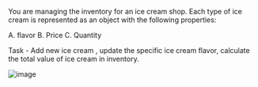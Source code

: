 You are managing the inventory for an ice cream shop. Each type of ice cream is represented as an object with the following properties:

 A. flavor
 B. Price
 C. Quantity 

Task -  Add new ice cream , update the specific ice cream flavor, calculate the total value of ice cream  in inventory.

![image](https://github.com/user-attachments/assets/220f7825-c8bd-4a6c-a2bb-011aa7bef0ad)
